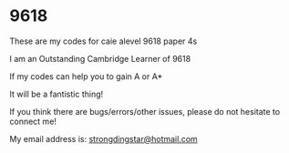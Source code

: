 # 9618
These are my codes for caie alevel 9618 paper 4s

I am an Outstanding Cambridge Learner of 9618

If my codes can help you to gain A or A*

It will be a fantistic thing!

If you think there are bugs/errors/other issues, please do not hesitate to connect me!

My email address is: strongdingstar@hotmail.com
